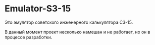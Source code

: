 # Emulator-S3-15
Это эмулятор советского инженерного калькулятора С3-15.


В данный момент проект несколько намешан и не работает, но он в процессе разработки.

